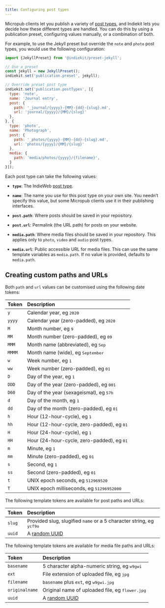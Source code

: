 ```yaml
---
title: Configuring post types
---
```


Micropub clients let you publish a variety of [post types](https://indieweb.org/Category:PostType), and Indiekit lets you decide how these different types are handled. You can do this by using a publication preset, configuring values manually, or a combination of both.

For example, to use the Jekyll preset but override the `note` and `photo` post types, you would use the following configuration:

```js
import {JekyllPreset} from '@indiekit/preset-jekyll';

// Use a preset
const jekyll = new JekyllPreset();
indiekit.set('publication.preset', jekyll);

// Override preset post type
indiekit.set('publication.postTypes', [{
  type: 'note',
  name: 'Journal entry',
  post: {
    path: '_journal/{​yyyy}-{MM}-{dd}-{​slug}.md',
    url: 'journal/{yyyy}/{MM}/{​slug}'
  },
}, {
  type: 'photo',
  name: 'Photograph',
  post: {
    path: '_photos/{​yyyy}-{MM}-{dd}-{​slug}.md',
    url: 'photos/{yyyy}/{MM}/{​slug}'
  },
  media: {
    path: 'media/photos/{​yyyy}/{​filename}',
  }
}]);
```

Each post type can take the following values:

* **`type`**: The IndieWeb [post type](https://indieweb.org/Category:PostType).

* **`name`**: The name you use for this post type on your own site. You needn’t specify this value, but some Micropub clients use it in their publishing interfaces.

* **`post.path`**: Where posts should be saved in your repository.

* **`post.url`**: Permalink (the URL path) for posts on your website.

* **`media.path`**: Where media files should be saved in your repository. This applies only to `photo`, `video` and `audio` post types.

* **`media.url`**: Public accessible URL for media files. This can use the same template variables as `media.path`. If no value is provided, defaults to `media.path`.

## Creating custom paths and URLs

Both `path` and `url` values can be customised using the following date tokens:

| Token  | Description                                           |
| :----- | :---------------------------------------------------- |
| `y`    | Calendar year, eg <samp>2020</samp>                   |
| `yyyy` | Calendar year (zero-padded), eg <samp>2020</samp>     |
| `M`    | Month number, eg <samp>9</samp>                       |
| `MM`   | Month number (zero-padded), eg <samp>09</samp>        |
| `MMM`  | Month name (abbreviated), eg <samp>Sep</samp>         |
| `MMMM` | Month name (wide), eg <samp>September</samp>          |
| `w`    | Week number, eg <samp>1</samp>                        |
| `ww`   | Week number (zero-padded), eg <samp>01</samp>         |
| `D`    | Day of the year, eg <samp>1</samp>                    |
| `DDD`  | Day of the year (zero-padded), eg <samp>001</samp>    |
| `D60`  | Day of the year (sexageismal), eg <samp>57h</samp>    |
| `d`    | Day of the month, eg <samp>1</samp>                   |
| `dd`   | Day of the month (zero-padded), eg <samp>01</samp>    |
| `h`    | Hour (12-hour-cycle), eg <samp>1</samp>               |
| `hh`   | Hour (12-hour-cycle, zero-padded), eg <samp>01</samp> |
| `H`    | Hour (24-hour-cycle), eg <samp>1</samp>               |
| `HH`   | Hour (24-hour-cycle, zero-padded), eg <samp>01</samp> |
| `m`    | Minute, eg <samp>1</samp>                             |
| `mm`   | Minute (zero-padded), eg <samp>01</samp>              |
| `s`    | Second, eg <samp>1</samp>                             |
| `ss`   | Second (zero-padded), eg <samp>01</samp>              |
| `t`    | UNIX epoch seconds, eg <samp>512969520</samp>         |
| `T`    | UNIX epoch milliseconds, eg <samp>51296952000</samp>  |

The following template tokens are available for post paths and URLs:

| Token  | Description                                                        |
| :----- | :----------------------------------------------------------------- |
| `slug` | Provided slug, slugified `name` or a 5 character string, eg <samp>ycf9o</samp> |
| `uuid` | A [random UUID][uuid]                                              |

The following template tokens are available for media file paths and URLs:

| Token          | Description                                                |
| :------------- | :--------------------------------------------------------- |
| `basename`     | 5 character alpha-numeric string, eg <samp>w9gwi</samp>    |
| `ext`          | File extension of uploaded file, eg <samp>jpg</samp>       |
| `filename`     | `basename` plus `ext`, eg <samp>w9gwi.jpg</samp>           |
| `originalname` | Original name of uploaded file, eg <samp>flower.jpg</samp> |
| `uuid`         | A [random UUID][uuid]                                      |

[uuid]: https://www.rfc-editor.org/rfc/rfc4122.html#section-4.4
